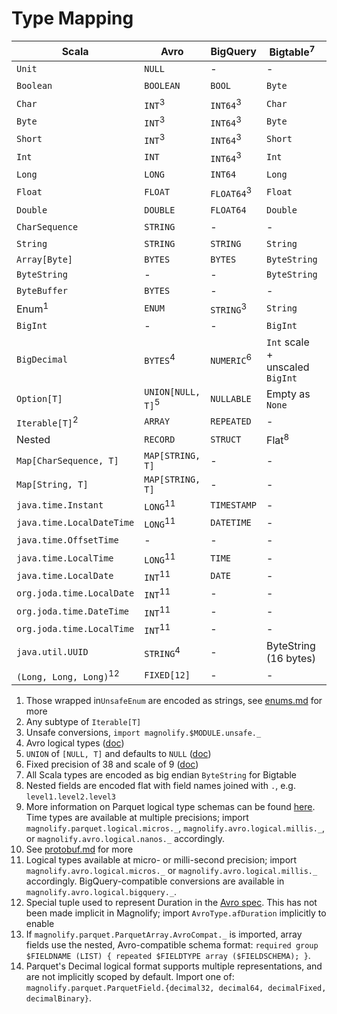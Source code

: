 # Type Mapping

| Scala                             | Avro                         | BigQuery               | Bigtable<sup>7</sup>            | Datastore             | Parquet                           | Protobuf                | TensorFlow          |
|-----------------------------------|------------------------------|------------------------|---------------------------------|-----------------------|-----------------------------------|-------------------------|---------------------|
| `Unit`                            | `NULL`                       | -                      | -                               | `Null`                | -                                 | -                       | -                   |
| `Boolean`                         | `BOOLEAN`                    | `BOOL`                 | `Byte`                          | `Boolean`             | `BOOLEAN`                         | `Boolean`               | `INT64`<sup>3</sup> |
| `Char`                            | `INT`<sup>3</sup>            | `INT64`<sup>3</sup2>   | `Char`                          | `Integer`<sup>3</sup> | `INT32`<sup>3</sup>               | `Int`<sup>3</sup>       | `INT64`<sup>3</sup> |
| `Byte`                            | `INT`<sup>3</sup>            | `INT64`<sup>3</sup2>   | `Byte`                          | `Integer`<sup>3</sup> | `INT32`<sup>9</sup>               | `Int`<sup>3</sup>       | `INT64`<sup>3</sup> |
| `Short`                           | `INT`<sup>3</sup>            | `INT64`<sup>3</sup2>   | `Short`                         | `Integer`<sup>3</sup> | `INT32`<sup>9</sup>               | `Int`<sup>3</sup>       | `INT64`<sup>3</sup> |
| `Int`                             | `INT`                        | `INT64`<sup>3</sup2>   | `Int`                           | `Integer`<sup>3</sup> | `INT32`<sup>9</sup>               | `Int`                   | `INT64`<sup>3</sup> |
| `Long`                            | `LONG`                       | `INT64`                | `Long`                          | `Integer`             | `INT64`<sup>9</sup>               | `Long`                  | `INT64`             |
| `Float`                           | `FLOAT`                      | `FLOAT64`<sup>3</sup2> | `Float`                         | `Double`<sup>3</sup>  | `FLOAT`                           | `Float`                 | `FLOAT`             |
| `Double`                          | `DOUBLE`                     | `FLOAT64`              | `Double`                        | `Double`              | `DOUBLE`                          | `Double`                | `FLOAT`<sup>3</sup> |
| `CharSequence`                    | `STRING`                     | -                      | -                               | -                     | -                                 | -                       | -                   |
| `String`                          | `STRING`                     | `STRING`               | `String`                        | `String`              | `BINARY`                          | `String`                | `BYTES`<sup>3</sup> |
| `Array[Byte]`                     | `BYTES`                      | `BYTES`                | `ByteString`                    | `Blob`                | `BINARY`                          | `ByteString`            | `BYTES`             |
| `ByteString`                      | -                            | -                      | `ByteString`                    | `Blob`                | -                                 | `ByteString`            | `BYTES`             |
| `ByteBuffer`                      | `BYTES`                      | -                      | -                               |                       | -                                 | -                       | -                   |
| Enum<sup>1</sup>                  | `ENUM`                       | `STRING`<sup>3</sup2>  | `String`                        | `String`<sup>3</sup>  | `BINARY`/`ENUM`<sup>9</sup>       | Enum                    | `BYTES`<sup>3</sup> |
| `BigInt`                          | -                            | -                      | `BigInt`                        | -                     | -                                 | -                       | -                   |
| `BigDecimal`                      | `BYTES`<sup>4</sup>          | `NUMERIC`<sup>6</sup2> | `Int` scale + unscaled `BigInt` | -                     | `LOGICAL[DECIMAL]`<sup>9,14</sup> | -                       | -                   |
| `Option[T]`                       | `UNION[NULL, T]`<sup>5</sup> | `NULLABLE`             | Empty as `None`                 | Absent as `None`      | `OPTIONAL`                        | `optional`<sup>10</sup> | Size <= 1           |
| `Iterable[T]`<sup>2</sup>         | `ARRAY`                      | `REPEATED`             | -                               | `Array`               | `REPEATED`<sup>13</sup>           | `repeated`              | Size >= 0           |
| Nested                            | `RECORD`                     | `STRUCT`               | Flat<sup>8</sup>                | `Entity`              | Group                             | `Message`               | Flat<sup>8</sup>    |
| `Map[CharSequence, T]`            | `MAP[STRING, T]`             | -                      | -                               | -                     | -                                 | -                       |                     |
| `Map[String, T]`                  | `MAP[STRING, T]`             | -                      | -                               | -                     | -                                 | -                       | -                   |
| `java.time.Instant`               | `LONG`<sup>11</sup>          | `TIMESTAMP`            | -                               | `Timestamp`           | `LOGICAL[TIMESTAMP]`<sup>9</sup>  | -                       | -                   |
| `java.time.LocalDateTime`         | `LONG`<sup>11</sup>          | `DATETIME`             | -                               | -                     | `LOGICAL[TIMESTAMP]`<sup>9</sup>  | -                       | -                   |
| `java.time.OffsetTime`            | -                            | -                      | -                               | -                     | `LOGICAL[TIME]`<sup>9</sup>       | -                       | -                   |
| `java.time.LocalTime`             | `LONG`<sup>11</sup>          | `TIME`                 | -                               | -                     | `LOGICAL[TIME]`<sup>9</sup>       | -                       | -                   |
| `java.time.LocalDate`             | `INT`<sup>11</sup>           | `DATE`                 | -                               | -                     | `LOGICAL[DATE]`<sup>9</sup>       | -                       | -                   |
| `org.joda.time.LocalDate`         | `INT`<sup>11</sup>           | -                      | -                               | -                     | -                                 | -                       | -                   |
| `org.joda.time.DateTime`          | `INT`<sup>11</sup>           | -                      | -                               | -                     | -                                 | -                       | -                   |
| `org.joda.time.LocalTime`         | `INT`<sup>11</sup>           | -                      | -                               | -                     | -                                 | -                       | -                   |
 | `java.util.UUID`                  | `STRING`<sup>4</sup>         | -                      | ByteString (16 bytes)           | -                     | `FIXED[16]`                       | -                       | -                   |
 | `(Long, Long, Long)`<sup>12</sup> | `FIXED[12]`                  | -                      | -                               | -                     | -                                 | -                       | -                   |

1. Those wrapped in`UnsafeEnum` are encoded as strings, see [enums.md](https://github.com/spotify/magnolify/blob/master/docs/enums.md) for more
2. Any subtype of `Iterable[T]`
3. Unsafe conversions, `import magnolify.$MODULE.unsafe._`
4. Avro logical types ([doc](https://avro.apache.org/docs/current/spec.html#Logical+Types))
5. `UNION` of `[NULL, T]` and defaults to `NULL` ([doc](https://avro.apache.org/docs/current/spec.html#Unions))
6. Fixed precision of 38 and scale of 9 ([doc](https://cloud.google.com/bigquery/docs/reference/standard-sql/data-types#numeric-type))
7. All Scala types are encoded as big endian `ByteString` for Bigtable
8. Nested fields are encoded flat with field names joined with `.`, e.g. `level1.level2.level3`
9. More information on Parquet logical type schemas can be found [here](https://github.com/apache/parquet-format/blob/master/LogicalTypes.md). Time types are available at multiple precisions; import `magnolify.parquet.logical.micros._`, `magnolify.avro.logical.millis._`, or `magnolify.avro.logical.nanos._` accordingly.
10. See [protobuf.md](https://github.com/spotify/magnolify/blob/master/docs/protobuf.md) for more
11. Logical types available at micro- or milli-second precision; import `magnolify.avro.logical.micros._` or `magnolify.avro.logical.millis._` accordingly. BigQuery-compatible conversions are available in `magnolify.avro.logical.bigquery._`.
12. Special tuple used to represent Duration in the [Avro spec](https://avro.apache.org/docs/1.11.0/spec.html#Duration). This has not been made implicit in Magnolify; import `AvroType.afDuration` implicitly to enable
13. If `magnolify.parquet.ParquetArray.AvroCompat._` is imported, array fields use the nested, Avro-compatible schema format: `required group $FIELDNAME (LIST) { repeated $FIELDTYPE array ($FIELDSCHEMA); }`.
14. Parquet's Decimal logical format supports multiple representations, and are not implicitly scoped by default. Import one of: `magnolify.parquet.ParquetField.{decimal32, decimal64, decimalFixed, decimalBinary}`.
